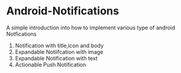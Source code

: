 # Android-Notifications
A simple introduction into how to implement various type of android Notfications

1. Notification with title,icon and body
2. Expandable Notiifcation with image
3. Expandable Notification with text
4. Actionable Push Notification
